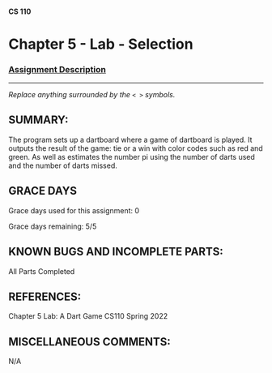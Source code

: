 #### CS 110
# Chapter 5 - Lab - Selection

### [Assignment Description](https://docs.google.com/document/d/1QfPsRfo1kZoQw4p0DhjxZskNfE0eLAV6Z6SgPSleDM4/edit?usp=sharing)

***

_Replace anything surrounded by the `< >` symbols._

## SUMMARY:
 The program sets up a dartboard where a game of dartboard is played. It outputs the result of the game: tie or a win with color codes such as red and green. As well as estimates the number pi using the number of darts used and the number of darts missed.

## GRACE DAYS
Grace days used for this assignment: 0

Grace days remaining: 5/5

## KNOWN BUGS AND INCOMPLETE PARTS:
 All Parts Completed

## REFERENCES:
 Chapter 5
 Lab: A Dart Game
 CS110 Spring 2022


## MISCELLANEOUS COMMENTS:
 N/A
